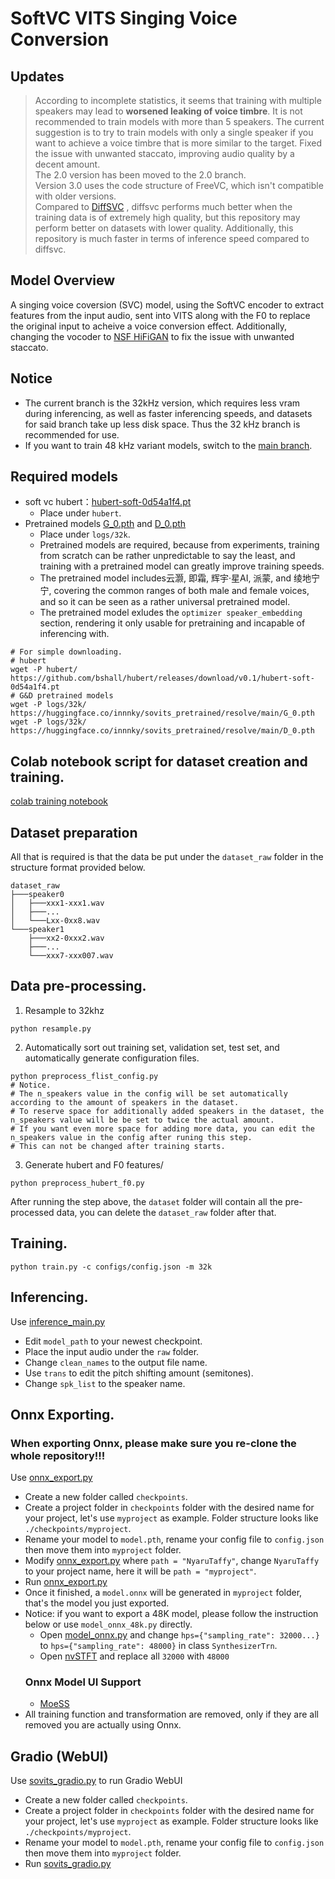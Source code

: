 # SoftVC VITS Singing Voice Conversion

## Updates
> According to incomplete statistics, it seems that training with multiple speakers may lead to **worsened leaking of voice timbre**. It is not recommended to train models with more than 5 speakers. The current suggestion is to try to train models with only a single speaker if you want to achieve a voice timbre that is more similar to the target.
> Fixed the issue with unwanted staccato, improving audio quality by a decent amount.\
> The 2.0 version has been moved to the 2.0 branch.\
> Version 3.0 uses the code structure of FreeVC, which isn't compatible with older versions.\
> Compared to [DiffSVC](https://github.com/prophesier/diff-svc) , diffsvc performs much better when the training data is of extremely high quality, but this repository may perform better on datasets with lower quality. Additionally, this repository is much faster in terms of inference speed compared to diffsvc.

## Model Overview
A singing voice coversion (SVC) model, using the SoftVC encoder to extract features from the input audio, sent into VITS along with the F0 to replace the original input to acheive a voice conversion effect. Additionally, changing the vocoder to [NSF HiFiGAN](https://github.com/openvpi/DiffSinger/tree/refactor/modules/nsf_hifigan) to fix the issue with unwanted staccato.

## Notice
+ The current branch is the 32kHz version, which requires less vram during inferencing, as well as faster inferencing speeds, and datasets for said branch take up less disk space. Thus the 32 kHz branch is recommended for use.
+ If you want to train 48 kHz variant models, switch to the [main branch](https://github.com/innnky/so-vits-svc/tree/main).


## Required models
+ soft vc hubert：[hubert-soft-0d54a1f4.pt](https://github.com/bshall/hubert/releases/download/v0.1/hubert-soft-0d54a1f4.pt)
  + Place under `hubert`.
+ Pretrained models [G_0.pth](https://huggingface.co/innnky/sovits_pretrained/resolve/main/G_0.pth) and [D_0.pth](https://huggingface.co/innnky/sovits_pretrained/resolve/main/D_0.pth)
  + Place under `logs/32k`.
  + Pretrained models are required, because from experiments, training from scratch can be rather unpredictable to say the least, and training with a pretrained model can greatly improve training speeds.
  + The pretrained model includes云灏, 即霜, 辉宇·星AI, 派蒙, and 绫地宁宁, covering the common ranges of both male and female voices, and so it can be seen as a rather universal pretrained model.
  + The pretrained model exludes the `optimizer speaker_embedding` section, rendering it only usable for pretraining and incapable of inferencing with.
```shell
# For simple downloading.
# hubert
wget -P hubert/ https://github.com/bshall/hubert/releases/download/v0.1/hubert-soft-0d54a1f4.pt
# G&D pretrained models
wget -P logs/32k/ https://huggingface.co/innnky/sovits_pretrained/resolve/main/G_0.pth
wget -P logs/32k/ https://huggingface.co/innnky/sovits_pretrained/resolve/main/D_0.pth

```

## Colab notebook script for dataset creation and training.
[colab training notebook](https://colab.research.google.com/drive/1rCUOOVG7-XQlVZuWRAj5IpGrMM8t07pE?usp=sharing)

## Dataset preparation
All that is required is that the data be put under the `dataset_raw` folder in the structure format provided below.
```shell
dataset_raw
├───speaker0
│   ├───xxx1-xxx1.wav
│   ├───...
│   └───Lxx-0xx8.wav
└───speaker1
    ├───xx2-0xxx2.wav
    ├───...
    └───xxx7-xxx007.wav
```

## Data pre-processing.
1. Resample to 32khz

```shell
python resample.py
 ```
2. Automatically sort out training set, validation set, test set, and automatically generate configuration files.
```shell
python preprocess_flist_config.py
# Notice.
# The n_speakers value in the config will be set automatically according to the amount of speakers in the dataset.
# To reserve space for additionally added speakers in the dataset, the n_speakers value will be be set to twice the actual amount.
# If you want even more space for adding more data, you can edit the n_speakers value in the config after runing this step.
# This can not be changed after training starts.
```
3. Generate hubert and F0 features/
```shell
python preprocess_hubert_f0.py
```
After running the step above, the `dataset` folder will contain all the pre-processed data, you can delete the `dataset_raw` folder after that.

## Training.
```shell
python train.py -c configs/config.json -m 32k
```

## Inferencing.

Use [inference_main.py](inference_main.py)
+ Edit `model_path` to your newest checkpoint.
+ Place the input audio under the `raw` folder.
+ Change `clean_names` to the output file name.
+ Use `trans` to edit the pitch shifting amount (semitones). 
+ Change `spk_list` to the speaker name.

## Onnx Exporting.
### **When exporting Onnx, please make sure you re-clone the whole repository!!!**
Use [onnx_export.py](onnx_export.py)
+ Create a new folder called `checkpoints`.
+ Create a project folder in `checkpoints` folder with the desired name for your project, let's use `myproject` as example. Folder structure looks like `./checkpoints/myproject`.
+ Rename your model to `model.pth`, rename your config file to `config.json` then move them into `myproject` folder.
+ Modify [onnx_export.py](onnx_export.py) where `path = "NyaruTaffy"`, change `NyaruTaffy` to your project name, here it will be `path = "myproject"`.
+ Run [onnx_export.py](onnx_export.py)
+ Once it finished, a `model.onnx` will be generated in `myproject` folder, that's the model you just exported.
+ Notice: if you want to export a 48K model, please follow the instruction below or use `model_onnx_48k.py` directly.
    + Open [model_onnx.py](model_onnx.py) and change `hps={"sampling_rate": 32000...}` to `hps={"sampling_rate": 48000}` in class `SynthesizerTrn`.
    + Open [nvSTFT](/vdecoder/hifigan/nvSTFT.py) and replace all `32000` with `48000`
    ### Onnx Model UI Support
    + [MoeSS](https://github.com/NaruseMioShirakana/MoeSS)
+ All training function and transformation are removed, only if they are all removed you are actually using Onnx.

## Gradio (WebUI)
Use [sovits_gradio.py](sovits_gradio.py) to run Gradio WebUI
+ Create a new folder called `checkpoints`.
+ Create a project folder in `checkpoints` folder with the desired name for your project, let's use `myproject` as example. Folder structure looks like `./checkpoints/myproject`.
+ Rename your model to `model.pth`, rename your config file to `config.json` then move them into `myproject` folder.
+ Run [sovits_gradio.py](sovits_gradio.py)